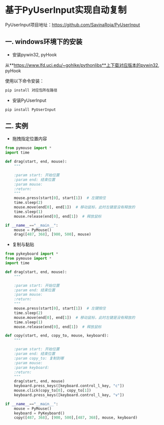 # 基于PyUserInput实现自动复制

PyUserInput项目地址：https://github.com/SavinaRoja/PyUserInput

## 一. windows环境下的安装

* 安装pywin32, pyHook

从**https://www.lfd.uci.edu/~gohlke/pythonlibs**上下载对应版本的pywin32, pyHook

使用以下命令安装：

```cmd
pip install 对应包所在路径
```



* 安装PyUserInput

```
pip install PyUserInput
```



## 二. 实例

* 拖拽指定位置内容

```python
from pymouse import *
import time

def drag(start, end, mouse):
    """

    :param start: 开始位置
    :param end: 结束位置
    :param mouse:
    :return:
    """
    mouse.press(start[0], start[1])  # 左键按住
    time.sleep(2)
    mouse.move(end[0], end[1])  # 移动鼠标，此时左键是没有释放的
    time.sleep(1)
    mouse.release(end[0], end[1])  # 释放鼠标

if __name__=="__main__":
    mouse = PyMouse()
    drag([487, 368], [900, 500], mouse)
```



* 复制与黏贴

```python
from pykeyboard import *
from pymouse import *
import time

def drag(start, end, mouse):
    """

    :param start: 开始位置
    :param end: 结束位置
    :param mouse:
    :return:
    """
    mouse.press(start[0], start[1])  # 左键按住
    time.sleep(2)
    mouse.move(end[0], end[1])  # 移动鼠标，此时左键是没有释放的
    time.sleep(1)
    mouse.release(end[0], end[1])  # 释放鼠标

def copy(start, end, copy_to, mouse, keyboard):
    """

    :param start: 开始位置
    :param end: 结束位置
    :param copy_to: 复制到哪
    :param mouse:
    :param keyboard:
    :return:
    """
    drag(start, end, mouse)
    keyboard.press_keys([keyboard.control_l_key, "c"])
    mouse.click(copy_to[0], copy_to[1])
    keyboard.press_keys([keyboard.control_l_key, "v"])

if __name__=="__main__":
    mouse = PyMouse()
    keyboard = PyKeyboard()
    copy([487, 368], [900, 500],[487, 368], mouse, keyboard)
```

